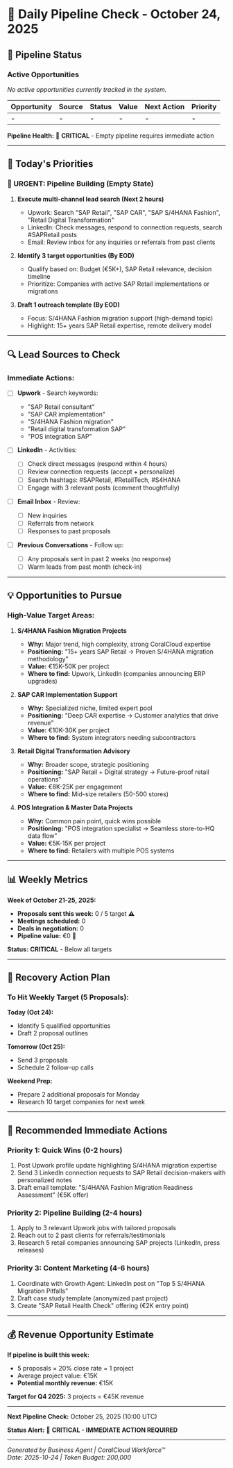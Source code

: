 # 🎯 Daily Pipeline Check - October 24, 2025

## 🎯 Pipeline Status

### Active Opportunities
*No active opportunities currently tracked in the system.*

| Opportunity | Source | Status | Value | Next Action | Priority |
|-------------|--------|--------|-------|-------------|----------|
| - | - | - | - | - | - |

**Pipeline Health:** 🔴 **CRITICAL** - Empty pipeline requires immediate action

---

## 📝 Today's Priorities

### 🚨 URGENT: Pipeline Building (Empty State)

1. **Execute multi-channel lead search (Next 2 hours)**
   - Upwork: Search "SAP Retail", "SAP CAR", "SAP S/4HANA Fashion", "Retail Digital Transformation"
   - LinkedIn: Check messages, respond to connection requests, search #SAPRetail posts
   - Email: Review inbox for any inquiries or referrals from past clients

2. **Identify 3 target opportunities (By EOD)**
   - Qualify based on: Budget (€5K+), SAP Retail relevance, decision timeline
   - Prioritize: Companies with active SAP Retail implementations or migrations

3. **Draft 1 outreach template (By EOD)**
   - Focus: S/4HANA Fashion migration support (high-demand topic)
   - Highlight: 15+ years SAP Retail expertise, remote delivery model

---

## 🔍 Lead Sources to Check

### Immediate Actions:
- [ ] **Upwork** - Search keywords:
  - "SAP Retail consultant"
  - "SAP CAR implementation"
  - "S/4HANA Fashion migration"
  - "Retail digital transformation SAP"
  - "POS integration SAP"
  
- [ ] **LinkedIn** - Activities:
  - [ ] Check direct messages (respond within 4 hours)
  - [ ] Review connection requests (accept + personalize)
  - [ ] Search hashtags: #SAPRetail, #RetailTech, #S4HANA
  - [ ] Engage with 3 relevant posts (comment thoughtfully)

- [ ] **Email Inbox** - Review:
  - [ ] New inquiries
  - [ ] Referrals from network
  - [ ] Responses to past proposals

- [ ] **Previous Conversations** - Follow up:
  - [ ] Any proposals sent in past 2 weeks (no response)
  - [ ] Warm leads from past month (check-in)

---

## 💡 Opportunities to Pursue

### High-Value Target Areas:

1. **S/4HANA Fashion Migration Projects**
   - **Why:** Major trend, high complexity, strong CoralCloud expertise
   - **Positioning:** "15+ years SAP Retail → Proven S/4HANA migration methodology"
   - **Value:** €15K-50K per project
   - **Where to find:** Upwork, LinkedIn (companies announcing ERP upgrades)

2. **SAP CAR Implementation Support**
   - **Why:** Specialized niche, limited expert pool
   - **Positioning:** "Deep CAR expertise → Customer analytics that drive revenue"
   - **Value:** €10K-30K per project
   - **Where to find:** System integrators needing subcontractors

3. **Retail Digital Transformation Advisory**
   - **Why:** Broader scope, strategic positioning
   - **Positioning:** "SAP Retail + Digital strategy → Future-proof retail operations"
   - **Value:** €8K-25K per engagement
   - **Where to find:** Mid-size retailers (50-500 stores)

4. **POS Integration & Master Data Projects**
   - **Why:** Common pain point, quick wins possible
   - **Positioning:** "POS integration specialist → Seamless store-to-HQ data flow"
   - **Value:** €5K-15K per project
   - **Where to find:** Retailers with multiple POS systems

---

## 📊 Weekly Metrics

**Week of October 21-25, 2025:**

- **Proposals sent this week:** 0 / 5 target ⚠️
- **Meetings scheduled:** 0
- **Deals in negotiation:** 0
- **Pipeline value:** €0 🔴

**Status:** **CRITICAL** - Below all targets

---

## 🎯 Recovery Action Plan

### To Hit Weekly Target (5 Proposals):

**Today (Oct 24):**
- Identify 5 qualified opportunities
- Draft 2 proposal outlines

**Tomorrow (Oct 25):**
- Send 3 proposals
- Schedule 2 follow-up calls

**Weekend Prep:**
- Prepare 2 additional proposals for Monday
- Research 10 target companies for next week

---

## 🔔 Recommended Immediate Actions

### Priority 1: Quick Wins (0-2 hours)
1. Post Upwork profile update highlighting S/4HANA migration expertise
2. Send 3 LinkedIn connection requests to SAP Retail decision-makers with personalized notes
3. Draft email template: "S/4HANA Fashion Migration Readiness Assessment" (€5K offer)

### Priority 2: Pipeline Building (2-4 hours)
1. Apply to 3 relevant Upwork jobs with tailored proposals
2. Reach out to 2 past clients for referrals/testimonials
3. Research 5 retail companies announcing SAP projects (LinkedIn, press releases)

### Priority 3: Content Marketing (4-6 hours)
1. Coordinate with Growth Agent: LinkedIn post on "Top 5 S/4HANA Migration Pitfalls"
2. Draft case study template (anonymized past project)
3. Create "SAP Retail Health Check" offering (€2K entry point)

---

## 💰 Revenue Opportunity Estimate

**If pipeline is built this week:**
- 5 proposals × 20% close rate = 1 project
- Average project value: €15K
- **Potential monthly revenue:** €15K

**Target for Q4 2025:** 3 projects = €45K revenue

---

**Next Pipeline Check:** October 25, 2025 (10:00 UTC)

**Status Alert:** 🔴 **CRITICAL - IMMEDIATE ACTION REQUIRED**

---

*Generated by Business Agent | CoralCloud Workforce™*  
*Date: 2025-10-24 | Token Budget: 200,000*